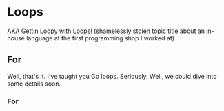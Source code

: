 # Loops
AKA Gettin Loopy with Loops! (shamelessly stolen topic title about an in-house language at the first programming shop I worked at)

## For
Well, that's it. I've taught you Go loops. Seriously. Well, we could dive into some details soon.

### For
